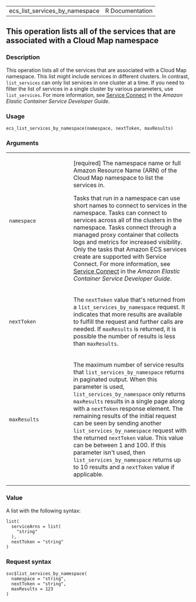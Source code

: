 <table style="width: 100%;">
<tbody>
<tr class="odd">
<td>ecs_list_services_by_namespace</td>
<td style="text-align: right;">R Documentation</td>
</tr>
</tbody>
</table>

## This operation lists all of the services that are associated with a Cloud Map namespace

### Description

This operation lists all of the services that are associated with a
Cloud Map namespace. This list might include services in different
clusters. In contrast, `list_services` can only list services in one
cluster at a time. If you need to filter the list of services in a
single cluster by various parameters, use `list_services`. For more
information, see [Service
Connect](https://docs.aws.amazon.com/AmazonECS/latest/developerguide/service-connect.html)
in the *Amazon Elastic Container Service Developer Guide*.

### Usage

    ecs_list_services_by_namespace(namespace, nextToken, maxResults)

### Arguments

<table>
<colgroup>
<col style="width: 35%" />
<col style="width: 65%" />
</colgroup>
<tbody>
<tr class="odd">
<td><code
id="ecs_list_services_by_namespace_:_namespace">namespace</code></td>
<td><p>[required] The namespace name or full Amazon Resource Name (ARN)
of the Cloud Map namespace to list the services in.</p>
<p>Tasks that run in a namespace can use short names to connect to
services in the namespace. Tasks can connect to services across all of
the clusters in the namespace. Tasks connect through a managed proxy
container that collects logs and metrics for increased visibility. Only
the tasks that Amazon ECS services create are supported with Service
Connect. For more information, see <a
href="https://docs.aws.amazon.com/AmazonECS/latest/developerguide/service-connect.html">Service
Connect</a> in the <em>Amazon Elastic Container Service Developer
Guide</em>.</p></td>
</tr>
<tr class="even">
<td><code
id="ecs_list_services_by_namespace_:_nextToken">nextToken</code></td>
<td><p>The <code>nextToken</code> value that's returned from a
<code>list_services_by_namespace</code> request. It indicates that more
results are available to fulfill the request and further calls are
needed. If <code>maxResults</code> is returned, it is possible the
number of results is less than <code>maxResults</code>.</p></td>
</tr>
<tr class="odd">
<td><code
id="ecs_list_services_by_namespace_:_maxResults">maxResults</code></td>
<td><p>The maximum number of service results that
<code>list_services_by_namespace</code> returns in paginated output.
When this parameter is used, <code>list_services_by_namespace</code>
only returns <code>maxResults</code> results in a single page along with
a <code>nextToken</code> response element. The remaining results of the
initial request can be seen by sending another
<code>list_services_by_namespace</code> request with the returned
<code>nextToken</code> value. This value can be between 1 and 100. If
this parameter isn't used, then <code>list_services_by_namespace</code>
returns up to 10 results and a <code>nextToken</code> value if
applicable.</p></td>
</tr>
</tbody>
</table>

### Value

A list with the following syntax:

    list(
      serviceArns = list(
        "string"
      ),
      nextToken = "string"
    )

### Request syntax

    svc$list_services_by_namespace(
      namespace = "string",
      nextToken = "string",
      maxResults = 123
    )

